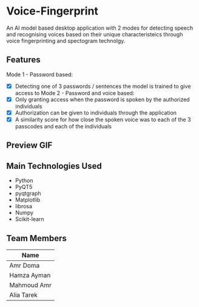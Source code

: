 # Voice-Fingerprint
An AI model based desktop application with 2 modes for detecting speech and recognising voices based on their unique characteristeics through voice fingerprinting and spectogram technolgy.

## Features
Mode 1 - Password based:
- [x] Detecting one of 3 passwords / sentences the model is trained to give access to
Mode 2 - Password and voice based:
- [x] Only granting access when the password is spoken by the authorized individuals
- [x] Authorization can be given to individuals through the application
- [x] A similarity score for how close the spoken voice was to each of the 3 passcodes and each of the individuals

## Preview GIF


## Main Technologies Used

- Python
- PyQT5
- pyqtgraph
- Matplotlib
- librosa
- Numpy
- Scikit-learn

## Team Members

| Name |
| --- |
| Amr Doma |
| Hamza Ayman |
| Mahmoud Amr |
| Alia Tarek|
